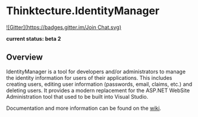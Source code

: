 Thinktecture.IdentityManager
============================
[![Gitter](https://badges.gitter.im/Join Chat.svg)](https://gitter.im/thinktecture/Thinktecture.IdentityManager?utm_source=badge&utm_medium=badge&utm_campaign=pr-badge&utm_content=badge)

**current status: beta 2**

## Overview ##

IdentityManager is a tool for developers and/or administrators to manage the identity information for users of their applications. This includes creating users, editing user information (passwords, email, claims, etc.) and deleting users. It provides a modern replacement for the ASP.NET WebSite Administration tool that used to be built into Visual Studio.

Documentation and more information can be found on the [wiki](https://github.com/thinktecture/Thinktecture.IdentityManager/wiki).

